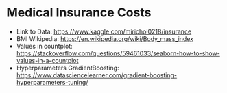 # Medical Insurance Costs
* Link to Data: https://www.kaggle.com/mirichoi0218/insurance
* BMI Wikipedia: https://en.wikipedia.org/wiki/Body_mass_index
* Values in countplot: https://stackoverflow.com/questions/59461033/seaborn-how-to-show-values-in-a-countplot
* Hyperparameters GradientBoosting: https://www.datasciencelearner.com/gradient-boosting-hyperparameters-tuning/


